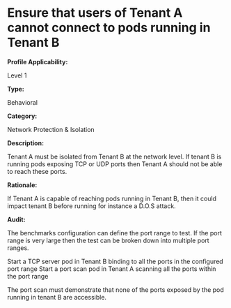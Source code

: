 # Ensure that users of Tenant A cannot connect to pods running in Tenant B

**Profile Applicability:**

Level 1

**Type:**

Behavioral

**Category:**

Network Protection & Isolation

**Description:**

Tenant A must be isolated from Tenant B at the network level. If tenant B is running pods exposing TCP or UDP ports then Tenant A should not be able to reach these ports.


**Rationale:**

If Tenant A is capable of reaching pods running in Tenant B, then it could impact tenant B before running for instance a D.O.S attack.

**Audit:**

The benchmarks configuration can define the port range to test. If the port range is very large then the test can be broken down into multiple port ranges.

Start a TCP server pod in Tenant B binding to all the ports in the configured port range
Start a port scan pod in Tenant A scanning all the ports within the port range
	
The port scan must demonstrate that none of the ports exposed by the pod running in tenant B are accessible.
